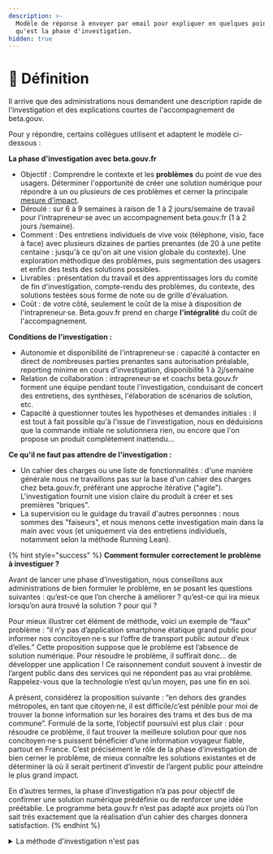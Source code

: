 ```yaml
---
description: >-
  Modèle de réponse à envoyer par email pour expliquer en quelques points ce
  qu'est la phase d'investigation.
hidden: true
---
```


# 🔖 Définition

Il arrive que des administrations nous demandent une description rapide de l'investigation et des explications courtes de l'accompagnement de beta.gouv.

Pour y répondre, certains collègues utilisent et adaptent le modèle ci-dessous :

**La phase d'investigation avec beta.gouv.fr**

* Objectif : Comprendre le contexte et les **problèmes** du point de vue des usagers. Déterminer l'opportunité de créer une solution numérique pour répondre à un ou plusieurs de ces problèmes et cerner la principale [mesure d'impact](https://beta.gouv.fr/approche/formation/mooc/sequence-3-mesurer-impact.html).
* Déroulé : sur 6 à 9 semaines à raison de 1 à 2 jours/semaine de travail pour l'intrapreneur·se avec un accompagnement beta.gouv.fr (1 à 2 jours /semaine).
* Comment : Des entretiens individuels de vive voix (téléphone, visio, face à face) avec plusieurs dizaines de parties prenantes (de 20 à une petite centaine : jusqu'à ce qu'on ait une vision globale du contexte). Une exploration méthodique des problèmes, puis segmentation des usagers et enfin des tests des solutions possibles.
* Livrables : présentation du travail et des apprentissages lors du comité de fin d'investigation, compte-rendu des problèmes, du contexte, des solutions testées sous forme de note ou de grille d'évaluation.
* Coût : de votre côté, seulement le coût de la mise à disposition de l'intrapreneur·se. Beta.gouv.fr prend en charge **l'intégralité** du coût de l'accompagnement.

**Conditions de l'investigation :**

* Autonomie et disponibilité de l'intrapreneur·se : capacité à contacter en direct de nombreuses parties prenantes sans autorisation préalable, reporting minime en cours d'investigation, disponibilité 1 à 2j/semaine
* Relation de collaboration : intrapreneur·se et coachs beta.gouv.fr forment une équipe pendant toute l'investigation, conduisant de concert des entretiens, des synthèses, l'élaboration de scénarios de solution, etc.
* Capacité à questionner toutes les hypothèses et demandes initiales : il est tout à fait possible qu'à l'issue de l'investigation, nous en déduisions que la commande initiale ne solutionnera rien, ou encore que l'on propose un produit complètement inattendu...

**Ce qu'il ne faut pas attendre de l'investigation :**

* Un cahier des charges ou une liste de fonctionnalités : d'une manière générale nous ne travaillons pas sur la base d'un cahier des charges chez beta.gouv.fr, préférant une approche itérative ("agile"). L'investigation fournit une vision claire du produit à créer et ses premières "briques".
* La supervision ou le guidage du travail d'autres personnes : nous sommes des "faiseurs", et nous menons cette investigation main dans la main avec vous (et uniquement via des entretiens individuels, notamment selon la méthode Running Lean).

{% hint style="success" %}
**Comment formuler correctement le problème à investiguer ?**

Avant de lancer une phase d’investigation, nous conseillons aux administrations de bien formuler le problème, en se posant les questions suivantes : qu’est-ce que l’on cherche à améliorer ? qu’est-ce qui ira mieux lorsqu’on aura trouvé la solution ? pour qui ?

Pour mieux illustrer cet élément de méthode, voici un exemple de “faux” problème : “il n’y pas d’application smartphone étatique grand public pour informer nos concitoyen·ne·s sur l’offre de transport public autour d’eux · d’elles.” Cette proposition suppose que le problème est l’absence de solution numérique. Pour résoudre le problème, il suffirait donc... de développer une application ! Ce raisonnement conduit souvent à investir de l’argent public dans des services qui ne répondent pas au vrai problème. Rappelez-vous que la technologie n’est qu’un moyen, pas une fin en soi.

A présent, considérez la proposition suivante : “en dehors des grandes métropoles, en tant que citoyen·ne, il est difficile/c’est pénible pour moi de trouver la bonne information sur les horaires des trams et des bus de ma commune”. Formulé de la sorte, l’objectif poursuivi est plus clair : pour résoudre ce problème, il faut trouver la meilleure solution pour que nos concitoyen·ne·s puissent bénéficier d’une information voyageur fiable, partout en France. C’est précisément le rôle de la phase d’investigation de bien cerner le problème, de mieux connaître les solutions existantes et de déterminer là où il serait pertinent d’investir de l’argent public pour atteindre le plus grand impact.

En d’autres termes, la phase d’investigation n’a pas pour objectif de confirmer une solution numérique prédéfinie ou de renforcer une idée préétablie. Le programme beta.gouv.fr n’est pas adapté aux projets où l’on sait très exactement que la réalisation d’un cahier des charges donnera satisfaction.
{% endhint %}

<details>

<summary>La méthode d'investigation n'est pas</summary>

La discussion a été initiée sur le thème "Qu'est-ce qu'on peut répondre à un sponsor qui nous demande si on a une démarche scientifique?". Une collègue avait été confrontée à cette question. Ainsi ce texte ne vise qu'à partager des arguments si vous vous retrouvez dans ce cas de figure. Il ne s'agit donc pas d'une description de la démarche d'investigation.

#### On nous demande parfois…

Dans le cadre de la phase d’investigation, il arrive qu’on nous demande :

* «Avez-vous réalisé une «revue de littérature»?»
* «Le panel de personnes sondées est-il représentatif et «statistiquement robuste» ?»
* «Vous êtes-vous appuyés sur des travaux académiques ?»
* «Faites-vous ça au «doigt mouillé» ?»

#### Nous ne suivons pas une méthode scientifique car…

* ce que nous faisons ne serait effectivement pas rigoureux si notre intention était de publier un papier académique. En revanche nous sommes rigoureux dans notre intention de vérifier l’hypothèse de problème.
* La démarche scientifique vise à comprendre et prédire en partie les attentes du marché. Dans notre cas, l’objectif n’est pas de chercher des validations ou des prédictions de succès mais de confronter nos hypothèses au terrain (hypothèses de problèmes, hypothèses de solutions) pour les invalider. Ce n’est pas parce que nous n’avons pas réussi à invalider nos hypothèses que leur validation est acquise dans le temps.
* nous n’avons pas connaissance de beaucoup d’entrepreneurs ou d'entrepreneuses ayant réussi et étant passés par la case «revue de littérature». Ca existe très certainement mais ce n’est pas courant.
* nous ne cherchons pas à nous assurer que nous avons raison de manière définitive mais plutôt à vérifier que nous pouvons raisonnablement continuer à avancer dans la bonne direction (le bon problème, la bonne cible, le bon produit…).
* l’équipe chargée de l’investigation cherche à mettre en place une stratégie efficace de diffusion du produit, plus qu’elle ne cherche à respecter une méthodologie scientifique.
* nous pensons que nous n’influençons pas ce que nous observons ;

#### Nous ne suivons pas une méthode scientifique mais…

* si l’équipe (constituée canoniquement d’un·e coach et d’un·e intra) pense que la méthode scientifique ou sociologique est la plus appropriée pour le problème à investiguer, elle l’utilise ;
* nous considérons qu’une stratégie efficace ne s’interdit aucune tactique, mais ne s’en impose aucune non plus. La méthode scientifique est donc facultative.
* nous nous nourrissons parfois de la recherche quand elle existe (et la recherche peut nous observer).

Ainsi nous pourrions considérer que nous nous situons entre la méthode du «doigt mouillé», qui ne demande pas de temps et peut produire n’importe quoi, et la méthode scientifique, qui demande du temps et dont les résultats risquent d’arriver trop tardivement, le système ayant déjà évolué.

#### Si nous ne suivons pas de méthodes, en revanche nous avons une doctrine :

Avec l’investigation, nous cherchons à comprendre des problèmes systémiques. Nous cherchons :

* comment ça se passe (le système) sur tel sujet (par ex : pour réhabiliter des friches, ça prend des années parce qu'il y a plein d’étapes très règlementées, très techniques dans plein de domaines différents, avec beaucoup d’interlocuteurs),
* les «manques» dans ce système en place, les problèmes qu’il crée (friches : les petites collectivités n’ont pas l’ingénierie en interne et ne gèrent pas des friches tous les jours, du coup elles ne savent pas comment faire, du coup elles ne font pas).

Contrairement à une étude statistique, nous n’essayons pas de mettre des chiffres précis, ou d’être exhaustif·ves. Nous cherchons un problème que rencontre la majorité des acteurs d’un profil déterminé (segment), parce que nous savons qu'à cet endroit nous avons de la valeur à apporter. Il convient néanmoins de faire suffisamment d’entretiens pour dépasser les quelques exceptions qui ont appris à gérer le problème que rencontre la majorité, mais en pratique après quelques dizaines d’entretiens (\~20 à 80), nous avons une vision suffisante pour savoir où apporter de la valeur à beaucoup de gens.

</details>
